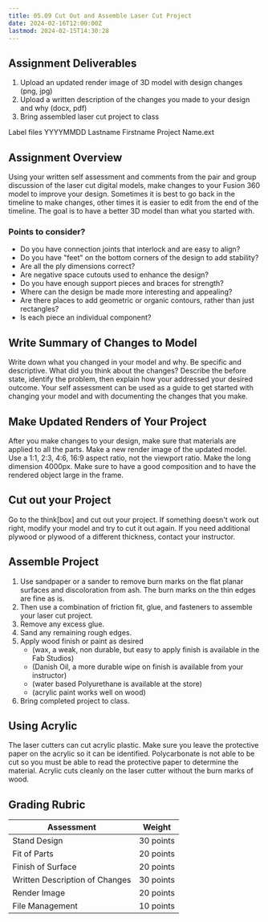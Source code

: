 ```yaml
---
title: 05.09 Cut Out and Assemble Laser Cut Project
date: 2024-02-16T12:00:00Z
lastmod: 2024-02-15T14:30:28
---
```


## Assignment Deliverables

1. Upload an updated render image of 3D model with design changes (png, jpg)
2. Upload a written description of the changes you made to your design and why (docx, pdf)
3. Bring assembled laser cut project to class

Label files YYYYMMDD Lastname Firstname Project Name.ext

## Assignment Overview

Using your written self assessment and comments from the pair and group discussion of the laser cut digital models, make changes to your Fusion 360 model to improve your design. Sometimes it is best to go back in the timeline to make changes, other times it is easier to edit from the end of the timeline. The goal is to have a better 3D model than what you started with.

### Points to consider?

- Do you have connection joints that interlock and are easy to align?
- Do you have "feet" on the bottom corners of the design to add stability?
- Are all the ply dimensions correct?
- Are negative space cutouts used to enhance the design?
- Do you have enough support pieces and braces for strength?
- Where can the design be made more interesting and appealing?
- Are there places to add geometric or organic contours, rather than just rectangles?
- Is each piece an individual component?

## Write Summary of Changes to Model

Write down what you changed in your model and why. Be specific and descriptive. What did you think about the changes? Describe the before state, identify the problem, then explain how your addressed your desired outcome. Your self assessment can be used as a guide to get started with changing your model and with documenting the changes that you make.

## Make Updated Renders of Your Project

After you make changes to your design, make sure that materials are applied to all the parts. Make a new render image of the updated model. Use a 1:1, 2:3, 4:6, 16:9 aspect ratio, not the viewport ratio. Make the long dimension 4000px. Make sure to have a good composition and to have the rendered object large in the frame.

## Cut out your Project

Go to the think[box] and cut out your project. If something doesn't work out right, modify your model and try to cut it out again. If you need additional plywood or plywood of a different thickness, contact your instructor.

## Assemble Project

1. Use sandpaper or a sander to remove burn marks on the flat planar surfaces and discoloration from ash. The burn marks on the thin edges are fine as is.
2. Then use a combination of friction fit, glue, and fasteners to assemble your laser cut project.
3. Remove any excess glue.
4. Sand any remaining rough edges.
5. Apply wood finish or paint as desired
   - (wax, a weak, non durable, but easy to apply finish is available in the Fab Studios)
   - (Danish Oil, a more durable wipe on finish is available from your instructor)
   - (water based Polyurethane is available at the store)
   - (acrylic paint works well on wood)
6. Bring completed project to class.

## Using Acrylic

The laser cutters can cut acrylic plastic. Make sure you leave the protective paper on the acrylic so it can be identified. Polycarbonate is not able to be cut so you must be able to read the protective paper to determine the material. Acrylic cuts cleanly on the laser cutter without the burn marks of wood.

## Grading Rubric

<div class="responsive-table-markdown">

| Assessment                     | Weight    |
| ------------------------------ | --------- |
| Stand Design                   | 30 points |
| Fit of Parts                   | 20 points |
| Finish of Surface              | 20 points |
| Written Description of Changes | 30 points |
| Render Image                   | 20 points |
| File Management                | 10 points |

</div>
